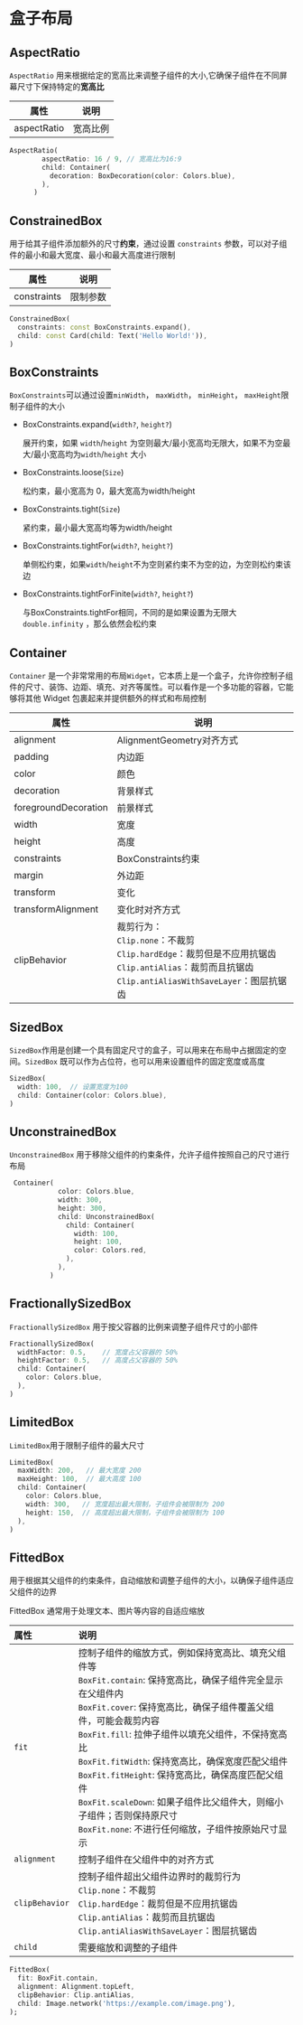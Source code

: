 # 盒子布局



## AspectRatio

`AspectRatio` 用来根据给定的宽高比来调整子组件的大小,它确保子组件在不同屏幕尺寸下保持特定的**宽高比**

| 属性        | 说明     |
| ----------- | -------- |
| aspectRatio | 宽高比例 |

```dart
AspectRatio(
        aspectRatio: 16 / 9, // 宽高比为16:9
        child: Container(
          decoration: BoxDecoration(color: Colors.blue),
        ),
      )
```



## ConstrainedBox

用于给其子组件添加额外的尺寸**约束**，通过设置 `constraints` 参数，可以对子组件的最小和最大宽度、最小和最大高度进行限制

| 属性        | 说明     |
| ----------- | -------- |
| constraints | 限制参数 |

```dart
ConstrainedBox(
  constraints: const BoxConstraints.expand(),
  child: const Card(child: Text('Hello World!')),
)
```



## BoxConstraints

`BoxConstraints`可以通过设置`minWidth`， `maxWidth`， `minHeight`， `maxHeight`限制子组件的大小

- BoxConstraints.expand(`width?`, `height?`)

  展开约束，如果 `width`/`height` 为空则最大/最小宽高均无限大，如果不为空最大/最小宽高均为`width`/`height` 大小

- BoxConstraints.loose(`Size`)

  松约束，最小宽高为 0，最大宽高为width/height

- BoxConstraints.tight(`Size`)

  紧约束，最小最大宽高均等为width/height

- BoxConstraints.tightFor(`width?`, `height?`)

  单侧松约束，如果`width`/`height`不为空则紧约束不为空的边，为空则松约束该边

- BoxConstraints.tightForFinite(`width?`, `height?`)

  与BoxConstraints.tightFor相同，不同的是如果设置为无限大`double.infinity` ，那么依然会松约束



## Container

`Container` 是一个非常常用的布局`Widget`，它本质上是一个盒子，允许你控制子组件的尺寸、装饰、边距、填充、对齐等属性。可以看作是一个多功能的容器，它能够将其他 Widget 包裹起来并提供额外的样式和布局控制

| 属性                 | 说明                                                         |
| -------------------- | ------------------------------------------------------------ |
| alignment            | AlignmentGeometry对齐方式                                    |
| padding              | 内边距                                                       |
| color                | 颜色                                                         |
| decoration           | 背景样式                                                     |
| foregroundDecoration | 前景样式                                                     |
| width                | 宽度                                                         |
| height               | 高度                                                         |
| constraints          | BoxConstraints约束                                           |
| margin               | 外边距                                                       |
| transform            | 变化                                                         |
| transformAlignment   | 变化时对齐方式                                               |
| clipBehavior         | 裁剪行为： <br/>`Clip.none`：不裁剪<br/>`Clip.hardEdge`：裁剪但是不应用抗锯齿<br/>`Clip.antiAlias`：裁剪而且抗锯齿<br/>`Clip.antiAliasWithSaveLayer`：图层抗锯齿 |



## SizedBox

`SizedBox`作用是创建一个具有固定尺寸的盒子，可以用来在布局中占据固定的空间。`SizedBox` 既可以作为占位符，也可以用来设置组件的固定宽度或高度

```dart
SizedBox(
  width: 100,  // 设置宽度为100
  child: Container(color: Colors.blue),
)
```



## UnconstrainedBox

`UnconstrainedBox` 用于移除父组件的约束条件，允许子组件按照自己的尺寸进行布局

```dart
 Container(
            color: Colors.blue,
            width: 300,
            height: 300,
            child: UnconstrainedBox(
              child: Container(
                width: 100,
                height: 100,
                color: Colors.red,
              ),
            ),
          )
```



## FractionallySizedBox

`FractionallySizedBox` 用于按父容器的比例来调整子组件尺寸的小部件

```dart
FractionallySizedBox(
  widthFactor: 0.5,    // 宽度占父容器的 50%
  heightFactor: 0.5,   // 高度占父容器的 50%
  child: Container(
    color: Colors.blue,
  ),
)
```



## LimitedBox

`LimitedBox`用于限制子组件的最大尺寸

```dart
LimitedBox(
  maxWidth: 200,   // 最大宽度 200
  maxHeight: 100,  // 最大高度 100
  child: Container(
    color: Colors.blue,
    width: 300,   // 宽度超出最大限制，子组件会被限制为 200
    height: 150,  // 高度超出最大限制，子组件会被限制为 100
  ),
)
```



## FittedBox

用于根据其父组件的约束条件，自动缩放和调整子组件的大小，以确保子组件适应父组件的边界

<note>FittedBox 通常用于处理文本、图片等内容的自适应缩放</note>

| 属性           | 说明                                                                                                                                                                                                                                                                                                                             |
| :------------- |:-------------------------------------------------------------------------------------------------------------------------------------------------------------------------------------------------------------------------------------------------------------------------------------------------------------------------------|
| `fit`          | 控制子组件的缩放方式，例如保持宽高比、填充父组件等<br/>`BoxFit.contain`: 保持宽高比，确保子组件完全显示在父组件内<br/>`BoxFit.cover`: 保持宽高比，确保子组件覆盖父组件，可能会裁剪内容<br/>`BoxFit.fill`: 拉伸子组件以填充父组件，不保持宽高比<br/>`BoxFit.fitWidth`: 保持宽高比，确保宽度匹配父组件<br/>`BoxFit.fitHeight`: 保持宽高比，确保高度匹配父组件<br/>`BoxFit.scaleDown`: 如果子组件比父组件大，则缩小子组件；否则保持原尺寸<br/>`BoxFit.none`: 不进行任何缩放，子组件按原始尺寸显示 |
| `alignment`    | 控制子组件在父组件中的对齐方式                                                                                                                                                                                                                                                                                                                |
| `clipBehavior` | 控制子组件超出父组件边界时的裁剪行为 <br/>`Clip.none`：不裁剪<br/>`Clip.hardEdge`：裁剪但是不应用抗锯齿<br/>`Clip.antiAlias`：裁剪而且抗锯齿<br/>`Clip.antiAliasWithSaveLayer`：图层抗锯齿                                                                                                                                                                                    |
| `child`        | 需要缩放和调整的子组件                                                                                                                                                                                                                                                                                                                    |

```dart
FittedBox(
  fit: BoxFit.contain,
  alignment: Alignment.topLeft,
  clipBehavior: Clip.antiAlias,
  child: Image.network('https://example.com/image.png'),
);
```

